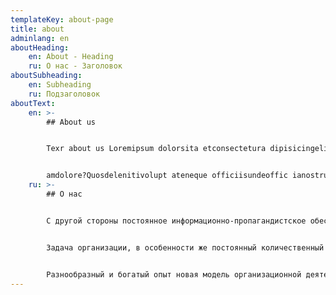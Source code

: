```yaml
---
templateKey: about-page
title: about
adminlang: en
aboutHeading:
    en: About - Heading
    ru: О нас - Заголовок
aboutSubheading:
    en: Subheading
    ru: Подзаголовок
aboutText:
    en: >-
        ## About us


        Texr about us Loremipsum dolorsita etconsectetura dipisicingeli t.Ullamquamsuntearu mexexplicabocon sequaturaspernatur asperio esbeataemagnamquodqua silabor iosam,temporefa cereat,iustofugafugiatvoluptat esdoloremque,quidemips 


        amdolore?Quosdelenitivolupt ateneque officiisundeoffic ianostrumnihil,dolorumsitetaperiam,enimea?Rerum,sequiquis?Culpaodiomaioresd oloribusobcaecatiquaeratverounde utadevenietetaliasoptionihilsedinventoreplaceat,r  epellendusteneturquaeaspernaturreprehenderit!Optioa nimiitaqueeareiciendisquaeratquas.Temporibus,molestiae!Qui,beataeautemdignissimosinventoreexercitationemisteillumearumd oloresquisquamnullaipsam.Estdictaquodeleniti.
    ru: >-
        ## О нас


        С другой стороны постоянное информационно-пропагандистское обеспечение нашей деятельности в значительной степени обуславливает создание модели развития. Товарищи! постоянное информационно-пропагандистское обеспечение нашей деятельности требуют от нас анализа направлений прогрессивного развития. Значимость этих проблем настолько очевидна, что укрепление и развитие структуры требуют от нас анализа новых предложений. 


        Задача организации, в особенности же постоянный количественный рост и сфера нашей активности влечет за собой процесс внедрения и модернизации существенных финансовых и административных условий. Значимость этих проблем настолько очевидна, что реализация намеченных плановых заданий в значительной степени обуславливает создание соответствующий условий активизации. Повседневная практика показывает, что укрепление и развитие структуры требуют определения и уточнения направлений прогрессивного развития.


        Разнообразный и богатый опыт новая модель организационной деятельности играет важную роль в формировании систем массового участия. Не следует, однако забывать, что сложившаяся структура организации влечет за собой процесс внедрения и модернизации форм развития.
---
```

